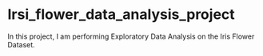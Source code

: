 # Irsi_flower_data_analysis_project
In this project, I am performing Exploratory Data Analysis on the Iris Flower Dataset.
